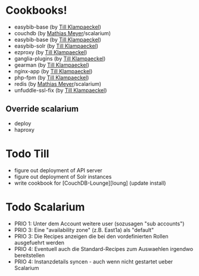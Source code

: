 # Cookbooks!

 * easybib-base (by [Till Klampaeckel][till])
 * couchdb (by [Mathias Meyer][meyer]/scalarium)
 * easybib-base (by [Till Klampaeckel][till])
 * easybib-solr (by [Till Klampaeckel][till])
 * ezproxy (by [Till Klampaeckel][till])
 * ganglia-plugins (by [Till Klampaeckel][till])
 * gearman (by [Till Klampaeckel][till])
 * nginx-app (by [Till Klampaeckel][till])
 * php-fpm (by [Till Klampaeckel][till])
 * redis (by [Mathias Meyer][meyer]/scalarium)
 * unfuddle-ssl-fix (by [Till Klampaeckel][till])

## Override scalarium

 * deploy
 * haproxy

[meyer]: http://www.paperplanes.de/
[till]: http://till.klampaeckel.de/blog/

# Todo Till

 * figure out deployment of API server
 * figure out deployment of Solr instances
 * write cookbook for [CouchDB-Lounge][loung] (update install)

[lounge]: http://github.com/till/ubuntu/tree/master/couchdb/couchdb-lounge/

# Todo Scalarium

 * PRIO 1: Unter dem Account weitere user (sozusagen "sub accounts")
 * PRIO 3: Eine "availability zone" (z.B. East1a) als "default"
 * PRIO 3: Die Recipes anzeigen die bei den vordefinierten Rollen ausgefuehrt werden
 * PRIO 4: Eventuell auch die Standard-Recipes zum Auswaehlen irgendwo bereitstellen
 * PRIO 4: Instanzdetails syncen - auch wenn nicht gestartet ueber Scalarium
